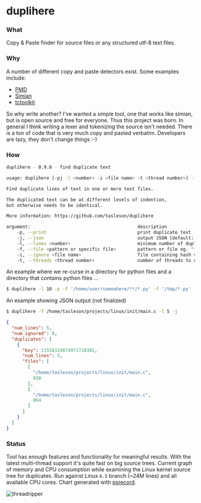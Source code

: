# duplihere

### What
Copy & Paste finder for source files or any structured utf-8 text files.


### Why

A number of different copy and paste detectors exist.  Some examples include:

* [PMD](https://pmd.github.io/)
* [Simian](http://www.harukizaemon.com/simian/)
* [tctoolkit](https://github.com/nitinbhide/tctoolkit)

So why write another?  I've wanted a simple tool, one that works like simian,
but is open source and free for everyone. Thus this project was born.  In
general I think writing a lexer and tokenizing the source isn't needed.
There is a ton of code that is very much copy and pasted verbatim.
Developers are lazy, they don't change things :-)

### How

```bash
duplihere - 0.9.0 - find duplicate text

usage: duplihere [-pj -l <number> -i <file name> -t <thread number>] -f <pattern or specific file>

Find duplicate lines of text in one or more text files.

The duplicated text can be at different levels of indention,
but otherwise needs to be identical.

More information: https://github.com/tasleson/duplihere

argument:                                        description
    -p, --print                                  print duplicate text [default: false]
    -j, --json                                   output JSON [default: false]
    -l, --lines <number>                         minimum number of duplicate lines [default: 6]
    -f, --file <pattern or specific file>        pattern or file eg. "**/*.[h|c]" recursive, "*.py", "file.ext", can repeat [required]
    -i, --ignore <file name>                     file containing hash values to ignore, one per line
    -t, --threads <thread number>                number of threads to utilize. Set to 0 to match #cpu cores [default: 4]
```

An example where we re-curse in a directory for python files and a directory
that contains python files ...
```bash
$ duplihere -l 10 -p -f '/home/user/somewhere/**/*.py' -f '/tmp/*.py'
```

An example showing JSON output (not finalized)

```bash
$ duplihere -f /home/tasleson/projects/linux/init/main.c -l 5 -j
```

```json
{
  "num_lines": 5,
  "num_ignored": 0,
  "duplicates": [
    {
      "key": 11558319874972720381,
      "num_lines": 5,
      "files": [
        [
          "/home/tasleson/projects/linux/init/main.c",
          830
        ],
        [
          "/home/tasleson/projects/linux/init/main.c",
          864
        ]
      ]
    }
  ]
}

```

### Status

Tool has enough features and functionality for meaningful results.
With the latest multi-thread support it's quite fast on
big source trees.  Current graph of memory and CPU consumption while examining
the Linux kernel source tree for duplicates. Run against Linux `6.5` branch (~24M lines) and all
available CPU cores. Chart generated with
[psrecord](https://github.com/astrofrog/psrecord).

![threadripper](https://github.com/tasleson/duplihere/assets/2520480/56e59144-e5b0-415c-90f0-b9459006f686)
